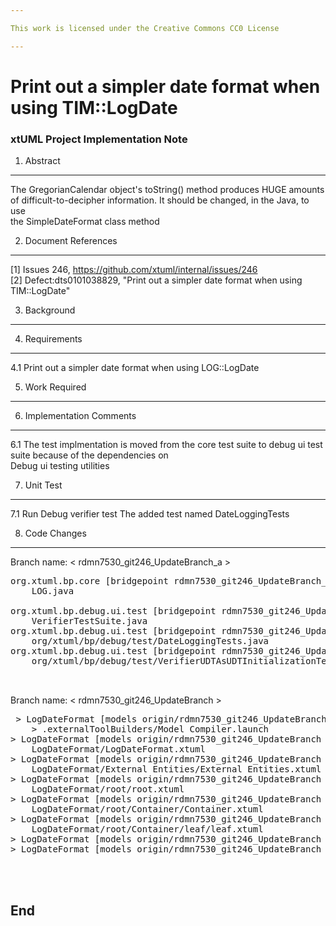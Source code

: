 ```yaml
---

This work is licensed under the Creative Commons CC0 License

---
```


# Print out a simpler date format when using TIM::LogDate
### xtUML Project Implementation Note

 
1. Abstract
-----------
The GregorianCalendar object's toString() method produces HUGE amounts of 
difficult-to-decipher information. It should be changed, in the Java, to use   
the SimpleDateFormat class method


2. Document References
----------------------
[1] Issues 246, https://github.com/xtuml/internal/issues/246  
[2] Defect:dts0101038829, "Print out a simpler date format when using TIM::LogDate"  

3. Background
-------------
 

4. Requirements
---------------
4.1  Print out a simpler date format when using LOG::LogDate


5. Work Required
----------------



6. Implementation Comments
--------------------------
6.1 The test implmentation is moved from the core test suite to debug ui test suite because of the dependencies on  
    Debug ui testing utilities
 
7. Unit Test
------------
7.1 Run Debug verifier test The added test named DateLoggingTests



8. Code Changes
---------------
Branch name: < rdmn7530_git246_UpdateBranch_a >

<pre>
org.xtuml.bp.core [bridgepoint rdmn7530_git246_UpdateBranch_a]/src/lib/
    LOG.java

org.xtuml.bp.debug.ui.test [bridgepoint rdmn7530_git246_UpdateBranch_a]/src/
    VerifierTestSuite.java
org.xtuml.bp.debug.ui.test [bridgepoint rdmn7530_git246_UpdateBranch_a]/src/
    org/xtuml/bp/debug/test/DateLoggingTests.java
org.xtuml.bp.debug.ui.test [bridgepoint rdmn7530_git246_UpdateBranch_a]/src/
    org/xtuml/bp/debug/test/VerifierUDTAsUDTInitializationTests.java


</pre>



Branch name: < rdmn7530_git246_UpdateBranch >

<pre>
 > LogDateFormat [models origin/rdmn7530_git246_UpdateBranch 87bb06b]/
    > .externalToolBuilders/Model Compiler.launch
> LogDateFormat [models origin/rdmn7530_git246_UpdateBranch 87bb06b]/models/
    LogDateFormat/LogDateFormat.xtuml
> LogDateFormat [models origin/rdmn7530_git246_UpdateBranch 87bb06b]/models/
    LogDateFormat/External Entities/External Entities.xtuml
> LogDateFormat [models origin/rdmn7530_git246_UpdateBranch 87bb06b]/models/
    LogDateFormat/root/root.xtuml
> LogDateFormat [models origin/rdmn7530_git246_UpdateBranch 87bb06b]/models/
    LogDateFormat/root/Container/Container.xtuml
> LogDateFormat [models origin/rdmn7530_git246_UpdateBranch 87bb06b]/models/
    LogDateFormat/root/Container/leaf/leaf.xtuml
> LogDateFormat [models origin/rdmn7530_git246_UpdateBranch 87bb06b]/.cproject
> LogDateFormat [models origin/rdmn7530_git246_UpdateBranch 87bb06b]/> .project



</pre>

End
---

